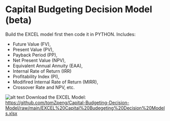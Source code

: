 # Capital Budgeting Decision Model (beta)
Build the EXCEL model first then code it in PYTHON. 
Includes: 
- Future Value (FV), 
- Present Value (PV), 
- Payback Period (PP), 
- Net Present Value (NPV), 
- Equivalent Annual Annuity (EAA), 
- Internal Rate of Return (IRR)
- Profitability Index (PI), 
- Modifired Internal Rate of Return (MIRR), 
- Crossover Rate and NPV, etc.

![alt text](https://github.com/tomZpeng/capital_budgeting_decision/blob/main/EXCEL_screenshot.jpg?raw=ture)
Download the EXCEL Model: https://github.com/tomZpeng/Capital-Budgeting-Decision-Model/raw/main/EXCEL%20Capital%20Budegeting%20Decision%20Models.xlsx
